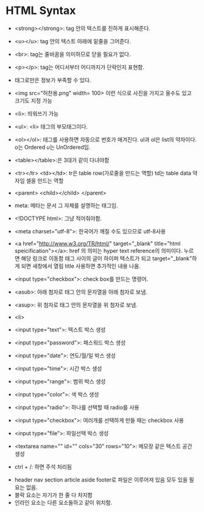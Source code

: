 # HTML Syntax

- \<strong\>\</strong\>: tag 안의 텍스트를 진하게 표시해준다. 
- \<u\>\</u\>: tag 안의 텍스트 아래에 밑줄을 그어준다. 
- \<br\>: tag는 줄바꿈을 의미하므로 닫을 필요가 없다. 
- \<p\>\</p\>: tag는 어디서부터 어디까지가 단락인지 표현함. 


- 태그로만은 정보가 부족할 수 있다.
- \<img src="허찬용.png" width= 100\> 이런 식으로 사진을 가지고 올수도 있고 크기도 지정 가능
- \<li\>: 띄워쓰기 가능
- \<ul\>: \<li\> 태그의 부모태그이다.  
- \<ol\>\</ol\>: 태그를 사용하면 자동으로 번호가 매겨진다. ul과 ol은 list의 약자이다. o는 Ordered u는 UnOrdered임.
- \<table\>\</table\>:은 3대가 같이 다녀야함
- \<tr\>\</tr\> \<td\>\</td\>: tr은 table row(가로줄을 만드는 역할) td는 table data 약자임 셀을 만드는 역할
- \<parent\>  \<child\>\</child\> \</parent\>


- meta: 메타는 문서 그 자체를 설명하는 태그임.
- \<!DOCTYPE html\>: 그냥 적어줘야함. 
- \<meta charset="utf-8"\>: 한국어가 깨질 수도 있으므로 utf-8사용
- \<a href="http://www.w3.org/TR/html/" target="_blank" title="html speicification"\>\</a\>: href 의 의미는 hyper text reference의 의미이다. 누르면 해당 링크로 이동함 태그 사이의 글이 하이퍼 텍스트가 되고 target="_blank"하게 되면 새창에서 열림 title 사용하면 추가적인 내용 나옴.

- \<input type="checkbox"\>: check box를 만드는 명령어.
- \<asub\>: 아래 첨자로 태그 안의 문자열을 아래 첨자로 보냄.
- \<asup\>: 위 첨자로 태그 안의 문자열을 위 첨자로 보냄.
- \<li\>

- \<input type="text"\>: 텍스트 박스 생성
- \<input type="password"\>: 패스워드 박스 생성
- \<input type="date"\>: 연도/월/일 박스 생성
- \<input type="time"\>: 시간 박스 생성
- \<input type="range"\>: 범위 박스 생성
- \<input type="color"\>: 색 박스 생성
- \<input type="radio"\>: 하나를 선택할 때 radio를 사용
- \<input type="checkbox"\>: 여러개를 선택하게 만들 때는 checkbox 사용
- \<input type="file"\>: 파일선택 박스 생성
- \<textarea name="" id="" cols="30" rows="10"\>: 메모장 같은 텍스트 공간 생성

- ctrl + /: 하면 주석 처리됨

* header nav section article aside footer로 파일은 이루어져 있음 모두 있을 필요는 없음.
* 블락 요소는 자기가 한 줄 다 차지함 
* 인라인 요소는 다른 요소들하고 같이 위치함. 
